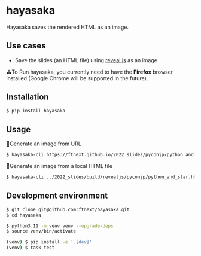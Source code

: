 # hayasaka

Hayasaka saves the rendered HTML as an image.

## Use cases

- Save the slides (an HTML file) using [reveal.js](https://revealjs.com/) as an image

⚠️To Run hayasaka, you currently need to have the **Firefox** browser installed (Google Chrome will be supported in the future).

## Installation

```sh
$ pip install hayasaka
```

## Usage

📸Generate an image from URL

```sh
$ hayasaka-cli https://ftnext.github.io/2022_slides/pyconjp/python_and_star.html python_and_star.png
```

📸Generate an image from a local HTML file

```sh
$ hayasaka-cli ../2022_slides/build/revealjs/pyconjp/python_and_star.html python_and_star.png
```

## Development environment

```sh
$ git clone git@github.com:ftnext/hayasaka.git
$ cd hayasaka

$ python3.11 -m venv venv --upgrade-deps
$ source venv/bin/activate

(venv) $ pip install -e '.[dev]'
(venv) $ task test
```
